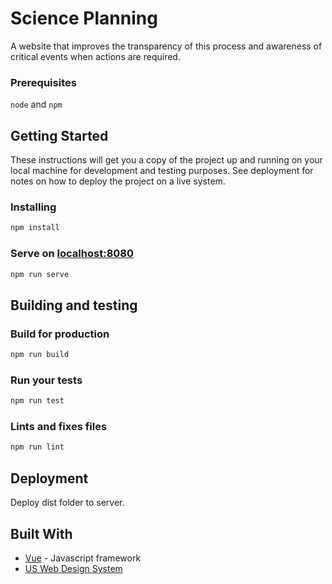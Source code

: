 # Science Planning

A website that improves the transparency of this process and awareness of critical events when actions are required.

### Prerequisites
`node` and `npm`

## Getting Started

These instructions will get you a copy of the project up and running on your local machine for development and testing purposes. See deployment for notes on how to deploy the project on a live system.

### Installing
```bash
npm install
```

### Serve on [localhost:8080](https://localhost:8080)
```bash
npm run serve
```

## Building and testing

### Build for production
```bash
npm run build
```

### Run your tests
```bash
npm run test
```
### Lints and fixes files
```bash
npm run lint
```

## Deployment

Deploy dist folder to server.

## Built With
* [Vue](https://vuejs.org/) - Javascript framework
* [US Web Design System](https://designsystem.digital.gov)
